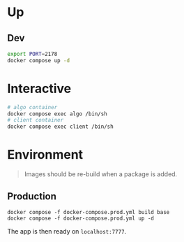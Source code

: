 # Up

## Dev

```bash
export PORT=2178
docker compose up -d
```

# Interactive

```bash
# algo container
docker compose exec algo /bin/sh
# client container
docker compose exec client /bin/sh
```

# Environment

> Images should be re-build when a package is added.

## Production

```
docker compose -f docker-compose.prod.yml build base
docker compose -f docker-compose.prod.yml up -d
```

The app is then ready on ``localhost:7777``.
